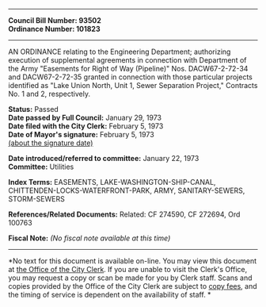 * * * * *  
  
**Council Bill Number: [](#h0)[](#h2)93502**   
**Ordinance Number: 101823**  
  
* * * * *  
  
AN ORDINANCE relating to the Engineering Department; authorizing execution of supplemental agreements in connection with Department of the Army "Easements for Right of Way (Pipeline)" Nos. DACW67-2-72-34 and DACW67-2-72-35 granted in connection with those particular projects identified as "Lake Union North, Unit 1, Sewer Separation Project," Contracts No. 1 and 2, respectively.  
  
**Status:** Passed   
**Date passed by Full Council:** January 29, 1973   
**Date filed with the City Clerk:** February 5, 1973   
**Date of Mayor's signature:** February 5, 1973   
[(about the signature date)](/~public/approvaldate.htm)   
  
  
**Date introduced/referred to committee:** January 22, 1973   
**Committee:** Utilities   
  
**Index Terms:** EASEMENTS, LAKE-WASHINGTON-SHIP-CANAL, CHITTENDEN-LOCKS-WATERFRONT-PARK, ARMY, SANITARY-SEWERS, STORM-SEWERS  
  
**References/Related Documents:** Related: CF 274590, CF 272694, Ord 100763  
  
**Fiscal Note:** *(No fiscal note available at this time)*  
  
* * * * *  
  
*No text for this document is available on-line. You may view this document at [the Office of the City Clerk](http://www.seattle.gov/leg/clerk/contactUs.htm). If you are unable to visit the Clerk's Office, you may request a copy or scan be made for you by Clerk staff. Scans and copies provided by the Office of the City Clerk are subject to [copy fees](http://clerk.seattle.gov/~public/clerkfees.htm), and the timing of service is dependent on the availability of staff. *  
  
  
